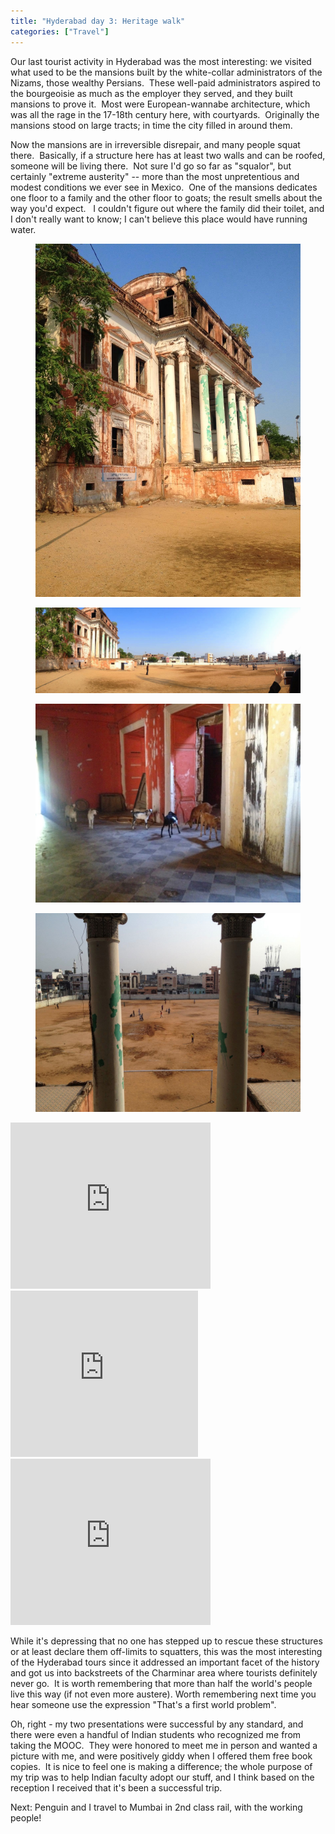 ```yaml
---
title: "Hyderabad day 3: Heritage walk"
categories: ["Travel"]
---
```


Our last tourist activity in Hyderabad was the most interesting: we visited what used to be the mansions built by the white-collar administrators of the Nizams, those wealthy Persians.  These well-paid administrators aspired to the bourgeoisie as much as the employer they served, and they built mansions to prove it.  Most were European-wannabe architecture, which was all the rage in the 17-18th century here, with courtyards.  Originally the mansions stood on large tracts; in time the city filled in around them.

Now the mansions are in irreversible disrepair, and many people squat there.  Basically, if a structure here has at least two walls and can be roofed, someone will be living there.  Not sure I'd go so far as "squalor", but certainly "extreme austerity" -- more than the most unpretentious and modest conditions we ever see in Mexico.  One of the mansions dedicates one floor to a family and the other floor to goats; the result smells about the way you'd expect.   I couldn't figure out where the family did their toilet, and I don't really want to know; I can't believe this place would have running water.

<figure><img src='/assets/img/2014-06-03-hyderabad-3/IMG_2645.jpeg' alt=''></figure>

<figure><img src='/assets/img/2014-06-03-hyderabad-3/IMG_2646.jpeg' alt=''></figure>

<figure><img src='/assets/img/2014-06-03-hyderabad-3/IMG_2647.jpeg' alt=''></figure>

<figure><img src='/assets/img/2014-06-03-hyderabad-3/IMG_2648.jpeg' alt=''></figure>

<iframe allowfullscreen="allowfullscreen" frameborder="0" height="266"
mozallowfullscreen="mozallowfullscreen"
src="https://www.youtube.com/embed/ulUo8uuZ-qw?feature=player_embedded"
webkitallowfullscreen="webkitallowfullscreen" width="320"></iframe>

<iframe allowfullscreen="allowfullscreen" frameborder="0" height="266"
src="https://www.youtube.com/embed/DoWDk9ee-i0?feature=player_embedded"></iframe>

<iframe allowfullscreen="allowfullscreen" frameborder="0" height="266" mozallowfullscreen="mozallowfullscreen" src="https://www.youtube.com/embed/kEqEyBdJvMI?feature=player_embedded" webkitallowfullscreen="webkitallowfullscreen" width="320"></iframe>

While it's depressing that no one has stepped up to rescue these structures or at least declare them off-limits to squatters, this was the most interesting of the Hyderabad tours since it addressed an important facet of the history and got us into backstreets of the Charminar area where tourists definitely never go.  It is worth remembering that more than half the world's people live this way (if not even more austere). Worth remembering next time you hear someone use the expression "That's a first world problem".

Oh, right - my two presentations were successful by any standard, and there were even a handful of Indian students who recognized me from taking the MOOC.  They were honored to meet me in person and wanted a picture with me, and were positively giddy when I offered them free book copies.  It is nice to feel one is making a difference; the whole purpose of my trip was to help Indian faculty adopt our stuff, and I think based on the reception I received that it's been a successful trip.

Next: Penguin and I travel to Mumbai in 2nd class rail, with the working people!
